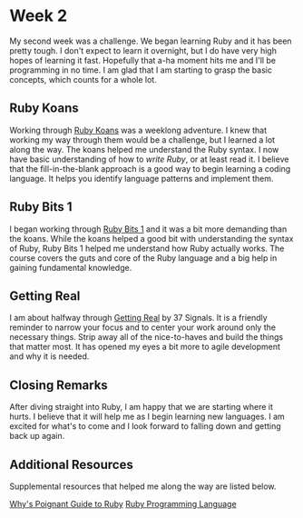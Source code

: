 # Week 2
My second week was a challenge. We began learning Ruby and it has been pretty tough. I don't expect to learn it overnight, but I do have very high hopes of learning it fast. Hopefully that a-ha moment hits me and I'll be programming in no time. I am glad that I am starting to grasp the basic concepts, which counts for a whole lot.

## Ruby Koans
Working through [Ruby Koans][] was a weeklong adventure. I knew that working my way through them would be a challenge, but I learned a lot along the way. The koans helped me understand the Ruby syntax. I now have basic understanding of how to *write Ruby*, or at least read it. I believe that the fill-in-the-blank approach is a good way to begin learning a coding language. It helps you identify language patterns and implement them.

## Ruby Bits 1
I began working through [Ruby Bits 1][] and it was a bit more demanding than the koans. While the koans helped a good bit with understanding the syntax of Ruby, Ruby Bits 1 helped me understand how Ruby actually works. The course covers the guts and core of the Ruby language and a big help in gaining fundamental knowledge.

## Getting Real
I am about halfway through [Getting Real][] by 37 Signals. It is a friendly reminder to narrow your focus and to center your work around only the necessary things. Strip away all of the nice-to-haves and build the things that matter most. It has opened my eyes a bit more to agile development and why it is needed.

## Closing Remarks
After diving straight into Ruby, I am happy that we are starting where it hurts. I believe that it will help me as I begin learning new languages. I am excited for what's to come and I look forward to falling down and getting back up again.

## Additional Resources
Supplemental resources that helped me along the way are listed below.

[Why's Poignant Guide to Ruby][]
[Ruby Programming Language][]

[Ruby Koans]: http://rubykoans.com/
[Ruby Bits 1]: https://www.codeschool.com/courses/ruby-bits
[Getting Real]: https://gettingreal.37signals.com/
[Why's Poignant Guide to Ruby]: https://cloud.github.com/downloads/mislav/poignant-guide/whys-poignant-guide-to-ruby.pdf
[Ruby Programming Language]: https://www.ruby-lang.org/en/